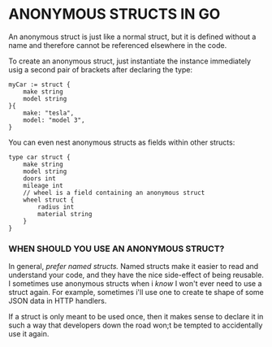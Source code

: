 # ANONYMOUS STRUCTS IN GO

An anonymous struct is just like a normal struct, but it is defined without a name and therefore cannot be referenced elsewhere in the code.

To create an anonymous struct, just instantiate the instance immediately usig a second pair of brackets after declaring the type:

```
myCar := struct {
    make string
    model string
}{
    make: "tesla",
    model: "model 3",
}
```

You can even nest anonymous structs as fields within other structs:

```
type car struct {
    make string
    model string
    doors int
    mileage int
    // wheel is a field containing an anonymous struct
    wheel struct {
        radius int
        material string
    }
}
```

### WHEN SHOULD YOU USE AN ANONYMOUS STRUCT?

In general, _prefer named structs._ Named structs make it easier to read and understand your code, and they have the nice side-effect of being reusable. I sometimes use anonymous structs when i _know_ I won't ever need to use a struct again. For example, sometimes i'll use one to create te shape of some JSON data in HTTP handlers.

If a struct is only meant to be used once, then it makes sense to declare it in such a way that developers down the road won;t be tempted to accidentally use it again.

